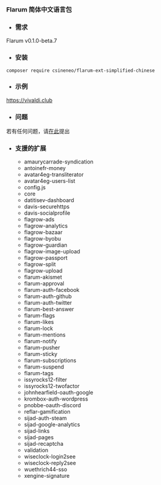 ### Flarum 简体中文语言包

- ### 需求
Flarum v0.1.0-beta.7

- ### 安装
```
composer require csineneo/flarum-ext-simplified-chinese
```

- ### 示例
https://vivaldi.club 

- ### 问题
若有任何问题，请[在此](https://vivaldi.club/t/flarum)提出

- ### 支援的扩展
  - amaurycarrade-syndication
  - antoinefr-money
  - avatar4eg-transliterator
  - avatar4eg-users-list
  - config.js
  - core
  - datitisev-dashboard
  - davis-securehttps
  - davis-socialprofile
  - flagrow-ads
  - flagrow-analytics
  - flagrow-bazaar
  - flagrow-byobu
  - flagrow-guardian
  - flagrow-image-upload
  - flagrow-passport
  - flagrow-split
  - flagrow-upload
  - flarum-akismet
  - flarum-approval
  - flarum-auth-facebook
  - flarum-auth-github
  - flarum-auth-twitter
  - flarum-best-answer
  - flarum-flags
  - flarum-likes
  - flarum-lock
  - flarum-mentions
  - flarum-notify
  - flarum-pusher
  - flarum-sticky
  - flarum-subscriptions
  - flarum-suspend
  - flarum-tags
  - issyrocks12-filter
  - issyrocks12-twofactor
  - johnhearfield-oauth-google
  - krombox-auth-wordpress
  - pnobbe-oauth-discord
  - reflar-gamification
  - sijad-auth-steam
  - sijad-google-analytics
  - sijad-links
  - sijad-pages
  - sijad-recaptcha
  - validation
  - wiseclock-login2see
  - wiseclock-reply2see
  - wuethrich44-sso
  - xengine-signature
